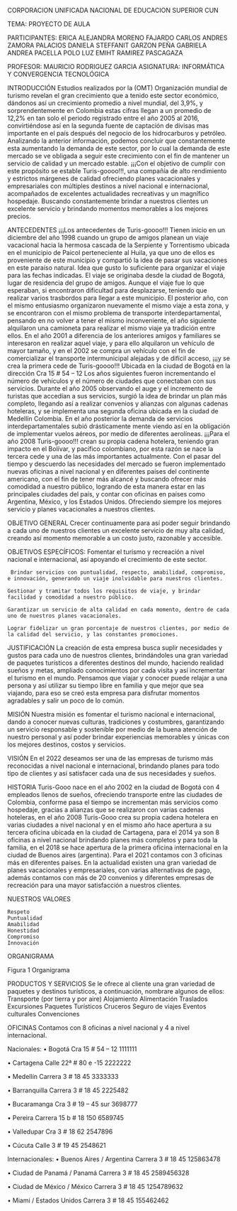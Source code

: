 CORPORACION UNIFICADA NACIONAL DE EDUCACION SUPERIOR CUN


TEMA:
PROYECTO DE AULA

PARTICIPANTES:
ERICA ALEJANDRA MORENO FAJARDO
CARLOS ANDRES ZAMORA PALACIOS
DANIELA STEFFANIT GARZON PEÑA
GABRIELA ANDREA PACELLA POLO
LUZ EMIHT RAMIREZ PASCAGAZA



PROFESOR:
MAURICIO RODRIGUEZ GARCIA
ASIGNATURA:
INFORMÁTICA Y CONVERGENCIA TECNOLÓGICA

INTRODUCCIÓN
Estudios realizados por la (OMT) Organización mundial de turismo revelan el gran crecimiento que a tenido este sector económico, dándonos así un crecimiento promedio a nivel mundial, del 3,9%, y sorprendentemente en Colombia estas cifras llegan a un promedio de 12,2% en tan solo el periodo registrado entre el año 2005 al 2016, convirtiéndose así en la segunda fuente de captación de divisas mas importante en el país después del negocio de los hidrocarburos y petróleo.
Analizando la anterior información, podemos concluir que constantemente esta aumentando la demanda de este sector, por lo cual la demanda de este mercado se ve obligada a seguir este crecimiento con el fin de mantener un servicio de calidad y un mercado estable.
¡¡¡Con el objetivo de cumplir con este propósito se estable Turis-goooo!!!, una compañía de alto rendimiento y estrictos márgenes de calidad ofreciendo planes vacacionales y empresariales con múltiples destinos a nivel nacional e internacional, acompañados de excelentes actualidades recreativas y un magnífico hospedaje.
Buscando constantemente brindar a nuestros clientes un excelente servicio y brindando momentos memorables a los mejores precios.


ANTECEDENTES
¡¡¡Los antecedentes de Turis-goooo!!! Tienen inicio en un diciembre del año 1998 cuando un grupo de amigos planean un viaje vacacional hacia la hermosa cascada de la Serpiente y Torrentismo ubicada en el municipio de Paicol perteneciente al Huila, ya que uno de ellos es proveniente de este municipio y compartió la idea de pasar sus vacaciones en este paraíso natural. Idea que gusto lo suficiente para organizar el viaje para las fechas indicadas.
 El viaje se originaba desde la ciudad de Bogotá, lugar de residencia del grupo de amigos.
Aunque el viaje fue lo que esperaban, si encontraron dificultad para desplazarse, teniendo que realizar varios trasbordos para llegar a este municipio.
El posterior año, con el mismo entusiasmo organizaron nuevamente el mismo viaje a esta zona, y se encontraron con el mismo problema de transporte interdepartamental, pensando en no volver a tener el mismo inconveniente, el año siguiente alquilaron una camioneta para realizar el mismo viaje ya tradición entre ellos.
En el año 2001 a diferencia de los anteriores amigos y familiares se interesaron en realizar aquel viaje, y para ello alquilaron un vehículo de mayor tamaño, y en el 2002 se compra un vehículo con el fin de comercializar el transporte intermunicipal alejadas y de difícil acceso, ¡¡¡y se crea la primera cede de Turis-goooo!!! Ubicada en la ciudad de Bogotá en la dirección Cra 15 # 54 – 12
Los años siguientes fueron incrementando el número de vehículos y el número de ciudades que conectaban con sus servicios.
Durante el año 2005 observando el auge y el incremento de turistas que accedían a sus servicios, surgió la idea de brindar un plan más completo, llegando así a realizar convenios y alianzas con algunas cadenas hoteleras, y se implementa una segunda oficina ubicada en la ciudad de Medellín Colombia.
En el año posterior la demanda de servicios interdepartamentales subió drásticamente mente viendo así en la obligación de implementar vuelos aéreos, por medio de diferentes aerolíneas.
¡¡¡Para el año 2008 Turis-goooo!!! crean su propia cadena hotelera, teniendo gran impacto en el Bolívar, y pacífico colombiano, por esta razón se nace la tercera cede y una de las más importantes actualmente.
Con el pasar del tiempo y descuerdo las necesidades del mercado se fueron implementado nuevas oficinas a nivel nacional y en diferentes países del continente americano, con el fin de tener más alcancé y buscando ofrecer más comodidad a nuestro público, logrando de esta manera estar en las principales ciudades del país, y contar con oficinas en países como Argentina, México, y los Estados Unidos. Ofreciendo siempre los mejores servicio y planes vacacionales a nuestros clientes.


OBJETIVO GENERAL
Crecer continuamente para así poder seguir brindando a cada uno de nuestros clientes un excelente servicio de muy alta calidad, creando así momento memorable a un costo justo, razonable y accesible.

OBJETIVOS ESPECÍFICOS:
 	Fomentar el turismo y recreación a nivel nacional e internacional, así apoyando el crecimiento de este sector.

 	 Brindar servicios con puntualidad, respecto, amabilidad, compromiso, e innovación, generando un viaje inolvidable para nuestros clientes.

 	Gestionar y tramitar todos los requisitos de viaje, y brindar facilidad y comodidad a nuestro público.

 	Garantizar un servicio de alta calidad en cada momento, dentro de cada uno de nuestros planes vacacionales.

 	Lograr fidelizar un gran porcentaje de nuestros clientes, por medio de la calidad del servicio, y las constantes promociones.


JUSTIFICACIÓN
La creación de esta empresa busca suplir necesidades y gustos para cada uno de nuestros clientes, brindándoles una gran variedad de paquetes turísticos a diferentes destinos del mundo, haciendo realidad sueños y metas, ampliado conocimientos por cada visita y así incrementar el turismo en el mundo.
Pensamos que viajar y conocer puede relajar a una persona y así utilizar su tiempo libre en familia y que mejor que sea viajando, para eso se creó esta empresa para disfrutar momentos agradables y salir un poco de lo común. 


MISIÓN
Nuestra misión es fomentar el turismo nacional e internacional, dando a conocer nuevas culturas, tradiciones y costumbres, garantizando un servicio responsable y sostenible por medio de la buena atención de nuestro personal y así poder brindar experiencias memorables y únicas con los mejores destinos, costos y servicios.


VISIÓN
En el 2022 deseamos ser una de las empresas de turismo más reconocidas a nivel nacional e internacional, brindando planes para todo tipo de clientes y así satisfacer cada una de sus necesidades y sueños.









HISTORIA
Turis-Gooo nace en el año 2002 en la ciudad de Bogotá con 4 empleados llenos de sueños, ofreciendo transporte entre las ciudades de Colombia, conforme pasa el tiempo se incrementan más servicios como hospedaje, gracias a alianzas que se realizaron con varias cadenas hoteleras, en el año 2008 Turis-Gooo crea su propia cadena hotelera en varias ciudades a nivel nacional y en el mismo año hace apertura a su tercera oficina ubicada en la ciudad de Cartagena, para el 2014 ya son 8 oficinas a nivel nacional brindando planes más completos y para toda la familia, en el 2018 se hace apertura de la primera oficina internacional en la ciudad de Buenos aires (argentina). Para el 2021 contamos con 3 oficinas más en diferentes países. En la actualidad existen una gran variedad de planes vacacionales y empresariales, con varias alternativas de pago, además  contamos con más de 20 convenios y diferentes empresas de recreación para una mayor satisfacción a nuestros clientes.


NUESTROS VALORES

 	Respeto
 	Puntualidad
 	Amabilidad
 	Honestidad
 	Compromiso
 	Innovación 

ORGANIGRAMA 





Figura 1 Organigrama

PRODUCTOS Y SERVICIOS
Se le ofrece al cliente una gran variedad de paquetes y destinos turísticos, a continuación, nombrare algunos de ellos:
 	Transporte (por tierra y por aire)
 	Alojamiento
 	Alimentación
 	Traslados 
 	Excursiones
 	Paquetes Turísticos 
 	Cruceros
 	Seguro de viajes
 	Eventos culturales
 	Convenciones 





OFICINAS
Contamos con 8 oficinas a nivel nacional y 4 a nivel internacional.
 
Nacionales:
•	Bogotá
Cra 15 # 54 – 12 
1111111

•	Cartagena
Calle 22ª # 80 e -15
2222222

•	Medellín
Carrera 3 # 18  45
3333333

•	Barranquilla
Carrera 3 # 18  45
      2225482

•	Bucaramanga
Cra 3 # 19 – 45 sur
3698777

•	Pereira
Carrera 15 b # 18  150
6589745

•	Valledupar
Cra 3 # 18  62
2547896

•	Cúcuta
Calle 3 # 19  45
2548621

Internacionales:
•	Buenos Aires / Argentina 
Carrera 3 # 18  45
125863478

•	Ciudad de Panamá / Panamá
Carrera 3 # 18  45
2589456328

•	Ciudad de México / México
Carrera 3 # 18  45
1254789632

•	Miami / Estados Unidos
Carrera 3 # 18  45
155462462

